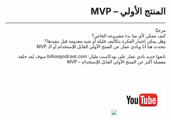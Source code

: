 <div dir="auto">
  <h1>
    المنتج الأولي – MVP
  </h1>
  <hr>
  <p>
  مرحبًا
        <br>
كيف ممكن لأي منا بدء مشروعه الخاص؟
    <br>
وهل يمكن اختبار الفكرة بتكاليف قليلة أو شبه معدومة قبل تنفيذها؟
        <br>
نتحدث هنا أنا وبادي عمار عن المنتج الأولي القابل للإستخدام أو الـ MVP
  </p>
  <p>
تابعوا جديد بادي عمار على بودكاست مليار: billionpodcast.com
سوف يُعد حلقة مفصلة أكثر عن المنتج الأولي القابل للإستخدام – MVP
  </p>
<br>
<br>
<br>
    <a href="https://www.youtube.com/watch?v=AGLHmDaFTBA"><img width="150em" src="/images/youtube-logo.png"></a>
  <a href="https://www.youtube.com/watch?v=AGLHmDaFTBA"><img src="https://img.youtube.com/vi/AGLHmDaFTBA/0.jpg"></a>

  
</div>
